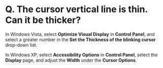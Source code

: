 # Q. The cursor vertical line is thin. Can it be thicker?

In Windows Vista, select **Optimize Visual Display** in **Control Panel**, and select a greater number in the **Set the Thickness of the blinking cursor** drop-down list.

In Windows XP, select **Accessibility Options** in **Control Panel**, select the **Display** page, and
adjust the **Width** under the **Cursor Options**.
